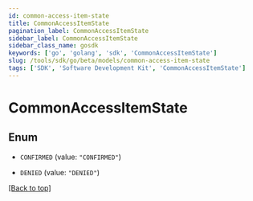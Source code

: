 ```yaml
---
id: common-access-item-state
title: CommonAccessItemState
pagination_label: CommonAccessItemState
sidebar_label: CommonAccessItemState
sidebar_class_name: gosdk
keywords: ['go', 'golang', 'sdk', 'CommonAccessItemState'] 
slug: /tools/sdk/go/beta/models/common-access-item-state
tags: ['SDK', 'Software Development Kit', 'CommonAccessItemState']
---
```


# CommonAccessItemState

## Enum


* `CONFIRMED` (value: `"CONFIRMED"`)

* `DENIED` (value: `"DENIED"`)


[[Back to top]](#) 


